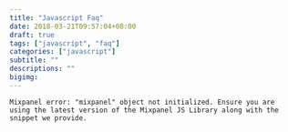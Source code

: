 ```yaml
---
title: "Javascript Faq"
date: 2018-03-21T09:57:04+08:00
draft: true
tags: ["javascript", "faq"]
categories: ["javascript"]
subtitle: ""
descriptions: ""
bigimg:
---
```


`Mixpanel error: "mixpanel" object not initialized. Ensure you are using the latest version of the Mixpanel JS Library along with the snippet we provide.`